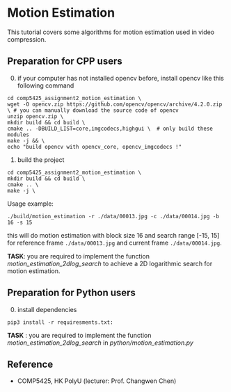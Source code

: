# Motion Estimation 
This tutorial covers some algorithms for motion estimation used in video compression. 

## Preparation for CPP users
0. if your computer has not installed opencv before, install opencv like this following command 
```
cd comp5425_assignment2_motion_estimation \
wget -O opencv.zip https://github.com/opencv/opencv/archive/4.2.0.zip \ # you can manually download the source code of opencv
unzip opencv.zip \
mkdir build && cd build \
cmake .. -DBUILD_LIST=core,imgcodecs,highgui \  # only build these modules
make -j && \
echo "build opencv with opencv_core, opencv_imgcodecs !"
```

1. build the project
```
cd comp5425_assignment2_motion_estimation \
mkdir build && cd build \
cmake .. \
make -j \
```

Usage example:
```
./build/motion_estimation -r ./data/00013.jpg -c ./data/00014.jpg -b 16 -s 15
```
this will do motion estimation with block size 16 and search range [-15, 15] for reference frame `./data/00013.jpg` and current frame `./data/00014.jpg`.

**TASK**: you are required to implement the function *motion_estimation_2dlog_search* to achieve a 2D logarithmic search for motion estimation. 

## Preparation for Python users
0. install dependencies 
```
pip3 install -r requiresments.txt:
```
**TASK** : you are required to implement the function *motion_estimation_2dlog_search* in *python/motion_estimation.py*


## Reference
- COMP5425, HK PolyU (lecturer: Prof. Changwen Chen)
